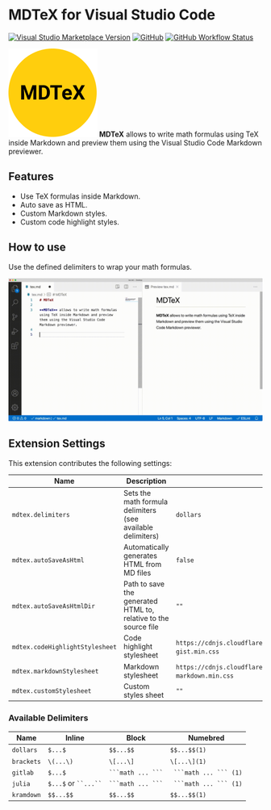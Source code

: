 # MDTeX for Visual Studio Code

[![Visual Studio Marketplace Version](https://img.shields.io/visual-studio-marketplace/v/MrF3lix.mdtex?label=vscode%20marketplace)](https://marketplace.visualstudio.com/items?itemName=MrF3lix.mdtex)
[![GitHub](https://img.shields.io/github/license/MrF3lix/mdtex)](https://github.com/MrF3lix/mdtex)
[![GitHub Workflow Status](https://img.shields.io/github/workflow/status/MrF3lix/mdtex/CI)](https://github.com/MrF3lix/mdtex/actions)

![MDTeX Logo](https://raw.githubusercontent.com/MrF3lix/mdtex/main/img/MDTeX-logo.png) **MDTeX** allows to write math formulas using TeX inside Markdown and preview them using the Visual Studio Code Markdown previewer.

## Features

- Use TeX formulas inside Markdown.
- Auto save as HTML.
- Custom Markdown styles.
- Custom code highlight styles.

## How to use

Use the defined delimiters to wrap your math formulas.

![How to use](https://raw.githubusercontent.com/MrF3lix/mdtex/main/img/tex-demo-fast.gif)

## Extension Settings

This extension contributes the following settings:

|Name|Description|Default Value|
|-|-|-|
|`mdtex.delimiters`|Sets the math formula delimiters (see available delimiters)|`dollars`|
|`mdtex.autoSaveAsHtml`|Automatically generates HTML from MD files|`false`|
|`mdtex.autoSaveAsHtmlDir`|Path to save the generated HTML to, relative to the source file|`""`|
|`mdtex.codeHighlightStylesheet`|Code highlight stylesheet|`https://cdnjs.cloudflare.com/ajax/libs/highlight.js/10.5.0/styles/github-gist.min.css`|
|`mdtex.markdownStylesheet`|Markdown stylesheet|`https://cdnjs.cloudflare.com/ajax/libs/github-markdown-css/4.0.0/github-markdown.min.css`|
|`mdtex.customStylesheet`|Custom styles sheet|`""`|

### Available Delimiters

|Name|Inline|Block|Numebred|
|-|-|-|-|
|`dollars`|`$...$`|`$$...$$`|`$$...$$(1)`|
|`brackets`|`\(...\)`|`\[...\]`|`\[...\](1)`|
|`gitlab`|`$...$`|` ```math ... ``` `|` ```math ... ``` (1)`|
|`julia`|`$...$` or ` ``...`` `|` ```math ... ``` `|` ```math ... ``` (1)`|
|`kramdown`|`$$...$$`|`$$...$$`|`$$...$$(1)`|
